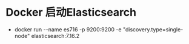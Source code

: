 # Docker 启动Elasticsearch
- docker run --name es716 -p 9200:9200 -e "discovery.type=single-node" elasticsearch:7.16.2